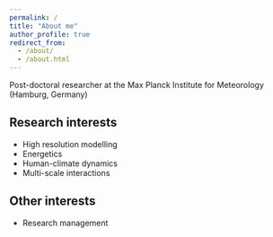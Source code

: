 ```yaml
---
permalink: /
title: "About me"
author_profile: true
redirect_from: 
  - /about/
  - /about.html
---
```


Post-doctoral researcher at the Max Planck Institute for Meteorology (Hamburg, Germany)

## Research interests

  * High resolution modelling
  * Energetics
  * Human-climate dynamics
  * Multi-scale interactions

## Other interests    
  * Research management

